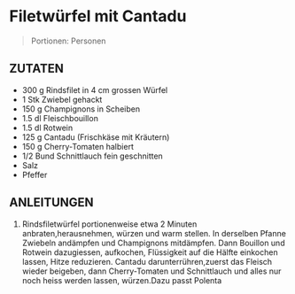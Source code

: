 # Filetwürfel mit Cantadu

> Portionen:  Personen

## ZUTATEN
* 300 g Rindsfilet in 4 cm grossen Würfel
* 1 Stk Zwiebel gehackt
* 150 g Champignons in Scheiben
* 1.5 dl Fleischbouillon
* 1.5 dl Rotwein
* 125 g Cantadu (Frischkäse mit Kräutern)
* 150 g Cherry-Tomaten halbiert
* 1/2 Bund Schnittlauch fein geschnitten
* Salz
* Pfeffer


## ANLEITUNGEN

1. Rindsfiletwürfel portionenweise etwa 2 Minuten anbraten,herausnehmen, würzen und warm stellen. In derselben Pfanne Zwiebeln andämpfen und Champignons mitdämpfen. Dann Bouillon und Rotwein dazugiessen, aufkochen, Flüssigkeit auf die Hälfte einkochen lassen, Hitze reduzieren. Cantadu darunterrühren,zuerst das Fleisch wieder beigeben, dann Cherry-Tomaten und Schnittlauch und alles nur noch heiss werden lassen, würzen.Dazu passt Polenta


